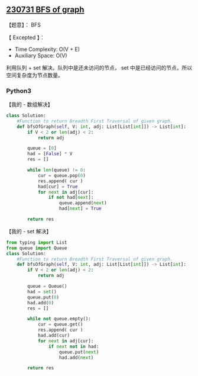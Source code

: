 ## [230731 BFS of graph ](https://practice.geeksforgeeks.org/problems/bfs-traversal-of-graph/1)

【题意】： BFS

【 Excepted 】：
- Time Complexity: O(V + E)
- Auxiliary Space: O(V)

利用队列 + set 解决。队列中是还未访问的节点， set 中是已经访问的节点，所以空间复杂度为节点数量。

### Python3

【我的 - 数组解决】
```py
class Solution:
    #Function to return Breadth First Traversal of given graph.
    def bfsOfGraph(self, V: int, adj: List[List[int]]) -> List[int]:
        if V < 2 or len(adj) < 2:
            return adj

        queue = [0]
        had = [False] * V
        res = []

        while len(queue) != 0:
            cur = queue.pop(0)
            res.append( cur )
            had[cur] = True
            for next in adj[cur]:
                if not had[next]:
                    queue.append(next)
                    had[next] = True

        return res
```

【我的 - set 解决】
```py
from typing import List
from queue import Queue
class Solution:
    #Function to return Breadth First Traversal of given graph.
    def bfsOfGraph(self, V: int, adj: List[List[int]]) -> List[int]:
        if V < 2 or len(adj) < 2:
            return adj

        queue = Queue()
        had = set()
        queue.put(0)
        had.add(0)
        res = []

        while not queue.empty():
            cur = queue.get()
            res.append( cur )
            had.add(cur)
            for next in adj[cur]:
                if next not in had:
                    queue.put(next)
                    had.add(next)

        return res
```